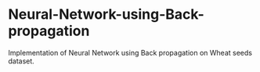 # Neural-Network-using-Back-propagation
Implementation of Neural Network using Back propagation on Wheat seeds dataset.
